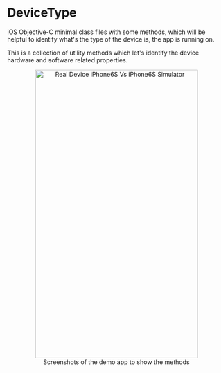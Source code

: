 # DeviceType
iOS Objective-C minimal class files with some methods, which will be helpful to identify what's the type of the device is, the app is running on.

This is a collection of utility methods which let's identify the device hardware and software related properties.

 <p align="center">
  <img src="http://i.imgur.com/KAyOm01.png?1" width="375" height="667" alt="Real Device iPhone6S Vs iPhone6S Simulator"/><br/>
  <span> Screenshots of the demo app to show the methods </span>
 </p>
 </p>
